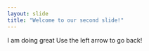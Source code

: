 ```yaml
---
layout: slide
title: "Welcome to our second slide!"
---
```

I am doing great
Use the left arrow to go back!
